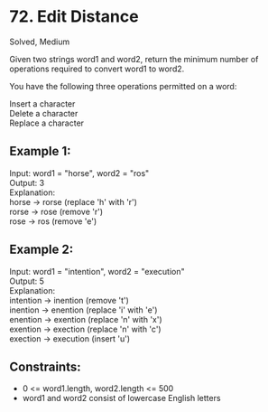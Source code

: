 # 72. Edit Distance
Solved, Medium

Given two strings word1 and word2, return the minimum number of operations required to convert word1 to word2.  

You have the following three operations permitted on a word:  

Insert a character  
Delete a character  
Replace a character  
 

Example 1:
---
Input: word1 = "horse", word2 = "ros"  
Output: 3  
Explanation:   
horse -> rorse (replace 'h' with 'r')  
rorse -> rose (remove 'r')  
rose -> ros (remove 'e')  

Example 2:  
---
Input: word1 = "intention", word2 = "execution"  
Output: 5  
Explanation:   
intention -> inention (remove 't')  
inention -> enention (replace 'i' with 'e')  
enention -> exention (replace 'n' with 'x')  
exention -> exection (replace 'n' with 'c')  
exection -> execution (insert 'u')  
 

Constraints:
---
- 0 <= word1.length, word2.length <= 500  
- word1 and word2 consist of lowercase English letters
